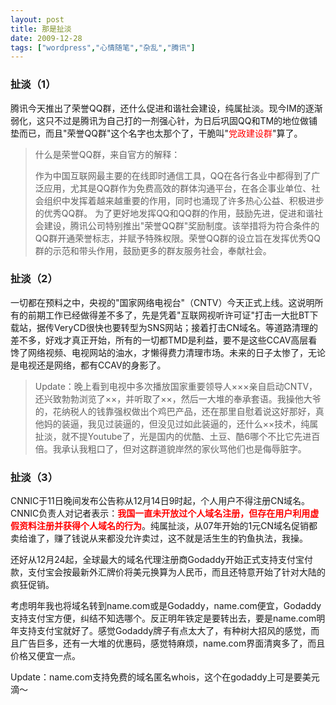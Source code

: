 ```yaml
---
layout: post
title: 那是扯淡
date: 2009-12-28
tags: ["wordpress","心情随笔","杂乱","腾讯"]
---
```


### 扯淡（1）

腾讯今天推出了荣誉QQ群，还什么促进和谐社会建设，纯属扯淡。现今IM的逐渐弱化，这只不过是腾讯为自己打的一剂强心针，为日后巩固QQ和TM的地位做铺垫而已，而且"荣誉QQ群"这个名字也太那个了，干脆叫"<span style="color: #ff0000;">党政建设群</span>"算了。

<!--more-->
> 什么是荣誉QQ群，来自官方的解释：
> 
> 作为中国互联网最主要的在线即时通信工具，QQ在各行各业中都得到了广泛应用，尤其是QQ群作为免费高效的群体沟通平台，在各企事业单位、社会组织中发挥着越来越重要的作用，同时也涌现了许多热心公益、积极进步的优秀QQ群。
> 为了更好地发挥QQ和QQ群的作用，鼓励先进，促进和谐社会建设，腾讯公司特别推出"荣誉QQ群"奖励制度。该举措将为符合条件的QQ群开通荣誉标志，并赋予特殊权限。荣誉QQ群的设立旨在发挥优秀QQ群的示范和带头作用，鼓励更多的群友服务社会，奉献社会。

### 扯淡（2）

一切都在预料之中，央视的"国家网络电视台"（CNTV）今天正式上线。这说明所有的前期工作已经做得差不多了，先是凭着"互联网视听许可证"打击一大批BT下载站，据传VeryCD很快也要转型为SNS网站；接着打击CN域名。等道路清理的差不多，好戏才真正开始，所有的一切都TMD是利益，要不是这些CCAV高层看馋了网络视频、电视网站的油水，才懒得费力清理市场。未来的日子太惨了，无论是电视还是网络，都有CCAV的身影了。
> Update：晚上看到电视中多次播放国家重要领导人×××亲自启动CNTV，还兴致勃勃浏览了××，并听取了××，然后一大堆的奉承套语。我操他大爷的，花纳税人的钱靠强权做出个鸡巴产品，还在那里自慰着说这好那好，真他妈的装逼，我见过装逼的，但没见过如此装逼的，还什么××技术，纯属扯淡，就不提Youtube了，光是国内的优酷、土豆、酷6哪个不比它先进百倍。我承认我粗口了，但对这群道貌岸然的家伙骂他们也是侮辱脏字。

### 扯淡（3）

CNNIC于11日晚间发布公告称从12月14日9时起，个人用户不得注册CN域名。CNNIC负责人对记者表示：**<span style="color: #ff0000;">我国一直未开放过个人域名注册，但存在用户利用虚假资料注册并获得个人域名的行为</span>**。纯属扯淡，从07年开始的1元CN域名促销都卖给谁了，赚了钱说从来都没允许卖过，这不就是活生生的钓鱼执法，我操。

还好从12月24起，全球最大的域名代理注册商Godaddy开始正式支持支付宝付款，支付宝会按最新外汇牌价将美元换算为人民币，而且还特意开始了针对大陆的疯狂促销。

考虑明年我也将域名转到name.com或是Godaddy，name.com便宜，Godaddy支持支付宝方便，纠结不知选哪个。反正明年铁定是要转出去，要是name.com明年支持支付宝就好了。感觉Godaddy牌子有点太大了，有种树大招风的感觉，而且广告巨多，还有一大堆的优惠码，感觉特麻烦，name.com界面清爽多了，而且价格又便宜一点。

Update：name.com支持免费的域名匿名whois，这个在godaddy上可是要美元滴～